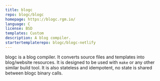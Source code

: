 ```yaml
---
title: blogc
repo: blogc/blogc
homepage: https://blogc.rgm.io/
language: C
license: BSD
templates: Custom
description: A blog compiler.
startertemplaterepo: blogc/blogc-netlify
---
```


blogc is a blog compiler. It converts source files and templates into blog/website resources. It is designed to be used with ``make`` or any other similar build tool. It is also stateless and idempotent, no state is shared between blogc binary calls.
